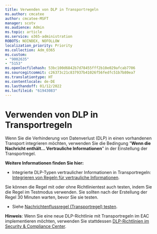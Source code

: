 ```yaml
---
title: Verwenden von DLP in Transportregeln
ms.author: cmcatee
author: cmcatee-MSFT
manager: scotv
ms.audience: Admin
ms.topic: article
ms.service: o365-administration
ROBOTS: NOINDEX, NOFOLLOW
localization_priority: Priority
ms.collection: Adm_O365
ms.custom:
- "9002635"
- "5153"
ms.openlocfilehash: 53bc100d6842b7d78455fff2b10e029afcab7706
ms.sourcegitcommit: c26373c21c837937b41026f56fedfc51b7b80ea7
ms.translationtype: HT
ms.contentlocale: de-DE
ms.lasthandoff: 01/12/2022
ms.locfileid: "61943083"
---
```

# <a name="using-dlp-in-transport-rules"></a>Verwenden von DLP in Transportregeln

Wenn Sie die Verhinderung von Datenverlust (DLP) in einen vorhandenen Transport integrieren möchten, verwenden Sie die Bedingung "**Wenn die Nachricht enthält... Vertrauliche Informationen**" in der Einstellung der Transportregel.

**Weitere Informationen finden Sie hier:**

- Integrierte DLP-Typen vertraulicher Informationen in Transportregeln: [Integrieren von Regeln für vertrauliche Informationen](https://docs.microsoft.com/exchange/security-and-compliance/data-loss-prevention/integrate-sensitive-information-rules).

Sie können die Regel mit oder ohne Richtlinientest auch testen, indem Sie die Regel im Testmodus verwenden.  Sie sollten nach der Erstellung der Regel 30 Minuten warten, bevor Sie sie testen.

- Siehe [Nachrichtenflussregel (Transportregel) testen](https://docs.microsoft.com/exchange/security-and-compliance/mail-flow-rules/test-mail-flow-rules).

**Hinweis**: Wenn Sie eine neue DLP-Richtlinie mit Transportregeln im EAC implementieren möchten, verwenden Sie stattdessen [DLP-Richtlinien im Security & Compliance Center](https://docs.microsoft.com/microsoft-365/compliance/data-loss-prevention-policies).

